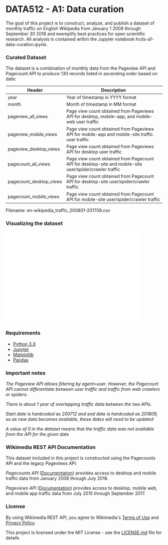 # DATA512 - A1: Data curation 

The goal of this project is to construct, analyze, and publish a dataset of monthly traffic on English Wikipedia from January 1 2008 through September 30 2018 and exemplify best practices for open scientific research. All analysis is contained within the Jupyter notebook hcds-a1-data-curation.ipynb. 

### Curated Dataset

The dataset is a combination of monthly data from the Pageview API and Pagecount API to produce 130 records listed in ascending order based on date:

| Header                  | Description                                                                                                   |
|-------------------------|---------------------------------------------------------------------------------------------------------------|
| year                    | Year of timestamp in YYYY format                                                                              |
| month                   | Month of timestamp in MM format                                                                               |
| pageview_all_views      | Page view count obtained from Pageviews API for desktop, mobile-app, and mobile-web user traffic              |
| pageview_mobile_views   | Page view count obtained from Pageviews API for mobile-app and mobile-site traffic user traffic               |
| pageview_desktop_views  | Page view count obtained from Pageviews API for desktop user traffic                                          |
| pagecount_all_views     | Page view count obtained from Pagecount API for desktop-site and mobile-site user/spider/crawler traffic      |
| pagecount_desktop_views | Page view count obtained from Pagecount API for desktop-site user/spider/crawler traffic                      |
| pagecount_mobile_views  | Page view count obtained from Pagecount API for mobile-site user/spider/crawler traffic                       |

Filename: en-wikipedia_traffic_200801-201709.csv

### Visualizing the dataset

![alt text](https://github.com/murtazajafferji/data-512-a1/blob/master/en-wikipedia_traffic_200712-201809.png)

### Requirements

  - [Python 3.X](https://www.anaconda.com/download/)
  - [Jupyter](https://jupyter.org/install.html)
  - [Matplotlib](https://matplotlib.org)
  - [Pandas](http://pandas.pydata.org)

### Important notes

*The Pageview API allows filtering by agent=user. However, the Pagecount API cannot differentiate between user traffic and traffic from web crawlers or spiders.*

*There is about 1 year of overlapping traffic data between the two APIs.*

*Start date is hardcoded as 200712 and end date is hardcoded as 201809, so as new data becomes available, these dates will need to be updated*

*A value of 0 in the dataset means that the traffic data was not available from the API for the given date*

### Wikimedia REST API Documentation
This dataset included in this project is constructed using the Pagecounts API and the legacy Pageviews API.

*Pagecounts API* ([Documentation](https://wikitech.wikimedia.org/wiki/Analytics/AQS/Legacy_Pagecounts)) provides access to desktop and mobile traffic data from January 2008 through July 2016.

*Pageviews API* ([Documentation](https://wikitech.wikimedia.org/wiki/Analytics/AQS/Pageviews)) provides access to desktop, mobile web, and mobile app traffic data from July 2015 through September 2017.

### License 

By using Wikimedia REST API, you agree to Wikimedia's [Terms of Use](https://wikimediafoundation.org/wiki/Terms_of_Use/en) and [Privacy Policy](https://wikimediafoundation.org/wiki/Privacy_policy).

This project is licensed under the MIT License - see the [LICENSE.md](https://github.com/murtazajafferji/data-512-a1/blob/master/LICENSE) file for details
